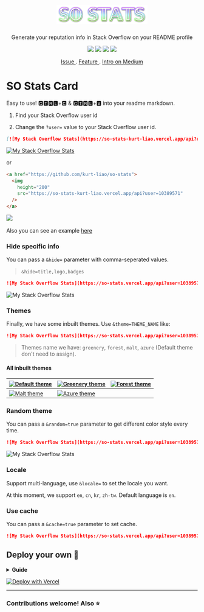 </br>

<div align="center">
  <h1><img src="./assets/image/SoStats.png" alt="So Stats" height="50"/></h1>
  <p>Generate your reputation info in Stack Overflow on your README profile</p>
  
  <img src="https://hits.dwyl.com/kurt-liao/so-stats.svg?style=flat" />
  <img src="https://img.shields.io/github/deployments/kurt-liao/so-stats/production?label=vercel&logo=vercel" />
  <img src="https://img.shields.io/badge/license-MIT-blue" />
  <img src="https://img.shields.io/badge/license-BEERWARE%20%F0%9F%8D%BA-yellowgreen" />
  
</div>

<p align="center">
  <a href="https://github.com/kurt-liao/so-stats/issues"> Issue </a>
  .
  <a href="https://github.com/kurt-liao/so-stats/pulls"> Feature </a>
  .
  <a href="https://medium.com/kurt/show-your-stack-overflow-stats-on-github-profile-7624bc434db4"> Intro on Medium </a>
</p>

# SO Stats Card

Easy to use! 🅲🆃🆁🅻+🅲 & 🅲🆃🆁🅻+🆅 into your readme markdown.

1. Find your Stack Overflow user id

2. Change the `?user=` value to your Stack Overflow user id.

```md
[![My Stack Overflow Stats](https://so-stats-kurt-liao.vercel.app/api?user=10389571)](https://github.com/kurt-liao/so-stats)
```

[![My Stack Overflow Stats](https://so-stats-kurt-liao.vercel.app/api?user=10389571)](https://github.com/kurt-liao/so-stats)

or

```html
<a href="https://github.com/kurt-liao/so-stats">
  <img
    height="200"
    src="https://so-stats-kurt-liao.vercel.app/api?user=10389571"
  />
</a>
```

<a href="https://github.com/kurt-liao/so-stats"> 
  <img height="200" src="https://so-stats-kurt-liao.vercel.app/api?user=10389571"/>
</a>

Also you can see an example [here](https://github.com/kurt-liao/kurt-liao)

### Hide specific info

You can pass a `&hide=` parameter with comma-seperated values.

> `&hide=title,logo,badges`

```md
![My Stack Overflow Stats](https://so-stats.vercel.app/api?user=10389571&hide=title,logo)
```

![My Stack Overflow Stats](https://so-stats.vercel.app/api?user=10389571&hide=title,logo)

### Themes

Finally, we have some inbuilt themes. Use `&theme=THEME_NAME` like:

```md
![My Stack Overflow Stats](https://so-stats.vercel.app/api?user=10389571&theme=greenery)
```

> Themes name we have: `greenery`, `forest`, `malt`, `azure` (Default theme don't need to assign).

#### All inbuilt themes

| <a href="https://github.com/kurt-liao/so-stats"><img align="center" src="https://so-stats.vercel.app/api?user=10389571" alt="Default theme" /></a> | <a href="https://github.com/kurt-liao/so-stats"><img align="center" src="https://so-stats.vercel.app/api?user=10389571&theme=greenery" alt="Greenery theme" /></a> | <a href="https://github.com/kurt-liao/so-stats"><img align="center" src="https://so-stats.vercel.app/api?user=10389571&theme=forest" alt="Forest theme" /></a>
| ------------- | ------------- | ------------- |
| <a href="https://github.com/kurt-liao/so-stats"><img align="center" src="https://so-stats.vercel.app/api?user=10389571&theme=malt" alt="Malt theme" /></a> | <a href="https://github.com/kurt-liao/so-stats"><img align="center" src="https://so-stats.vercel.app/api?user=10389571&theme=azure" alt="Azure theme" /></a> |



### Random theme

You can pass a `&random=true` parameter to get different color style every time.

```md
![My Stack Overflow Stats](https://so-stats.vercel.app/api?user=10389571&random=true)
```

![My Stack Overflow Stats](https://so-stats.vercel.app/api?user=10389571&random=true)

### Locale

Support multi-language, use `&locale=` to set the locale you want.

At this moment, we support `en`, `cn`, `kr`, `zh-tw`. Default language is `en`.

### Use cache

You can pass a `&cache=true` parameter to set cache.

```md
![My Stack Overflow Stats](https://so-stats.vercel.app/api?user=10389571&cache=true)
```

## Deploy your own 🚀

<details>
  <summary> <strong>Guide</strong> </summary>

- Fork this repo
- Sign up and log in into [Vercel](https://vercel.com/)
- Go to Vercel [dashboard](https://vercel.com/dashboard)
- Click `New Project`
- Click `Import Git Respository`(Of course you need to authorize the repo first, then you can see the repo in the list)
![2022-06-30_10-28](https://user-images.githubusercontent.com/32745146/176579816-2a28f1d5-2fd2-4218-8367-01a53dfcc09a.png)

- Click `delpoy`, and done. Find out your domain and start to use it!
- Add following command to prevent deploying on irrelevant changes.
![2022-06-30_10-17](https://user-images.githubusercontent.com/32745146/176579415-23ac711e-c695-4bad-aa85-1faf4ef67c67.png)


</details>

<a href="https://vercel.com/new/clone?repository-url=https%3A%2F%2Fgithub.com%2Fkurt-liao%2Fso-stats"><img src="https://vercel.com/button" alt="Deploy with Vercel"/></a>

---

<h3>Contributions welcome! Also ⭐ </h3>
